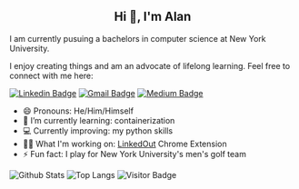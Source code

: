 <h2 align="center">Hi 👋, I'm Alan</h2>
I am currently pusuing a bachelors in computer science at New York University. 

I enjoy creating things and am an advocate of lifelong learning. Feel free to connect with me here:

[![Linkedin Badge](https://img.shields.io/badge/-alanzchen242-blue?style=flat-square&logo=Linkedin&logoColor=white&link=https://linkedin.com/in/alanzchen242/)](https://linkedin.com/in/alanzchen242/) [![Gmail Badge](https://img.shields.io/badge/-azc242@gmail.com-c14438?style=flat-square&logo=Gmail&logoColor=white&link=mailto:kanna6501@gmail.com)](mailto:azc242@gmail.com) [![Medium Badge](https://img.shields.io/badge/-@azc242-03a57a?style=flat-square&labelColor=000000&logo=Medium&link=https://medium.com/@azc242/)](https://medium.com/@azc242)
- 😄 Pronouns: He/Him/Himself
- 🌱 I’m currently learning: containerization
- 💻 Currently improving: my python skills
- 👨‍💻 What I'm working on: [LinkedOut](https://github.com/azc242/LinkedOut) Chrome Extension
- ⚡ Fun fact: I play for New York University's men's golf team

![Github Stats](https://github-readme-stats.vercel.app/api?username=azc242&count_private=true&show_icons=true&include_all_commits=true&hide=stars,,prs&theme=buefy)
![Top Langs](https://github-readme-stats.vercel.app/api/top-langs/?username=azc242&layout=compact&theme=graywhite)
![Visitor Badge](https://visitor-badge.laobi.icu/badge?page_id=azc242.azc242)
